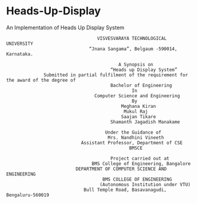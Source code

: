# Heads-Up-Display
An Implementation of Heads Up Display System 


                                      VISVESVARAYA TECHNOLOGICAL UNIVERSITY
                                   “Jnana Sangama”, Belgaum -590014, Karnataka.
                                      
                                              A Synopsis on
                                           “Heads up Display System”
                  Submitted in partial fulfilment of the requirement for the award of the degree of
                                           Bachelor of Engineering
                                                   In
                                     Computer Science and Engineering
                                                   By
                                               Meghana Kiran 
                                                Mukul Raj 
                                               Saajan Tikare 
                                           Shamanth Jagadish Manakame 
                                          
                                         Under the Guidance of
                                          Mrs. Nandhini Vineeth
                                Assistant Professor, Department of CSE
                                                  BMSCE
                                   
                                           Project carried out at
                                    BMS College of Engineering, Bangalore
                              DEPARTMENT OF COMPUTER SCIENCE AND ENGINEERING
                                        BMS COLLEGE OF ENGINEERING
                                       (Autonomous Institution under VTU)
                                 Bull Temple Road, Basavanagudi, Bengaluru-560019
